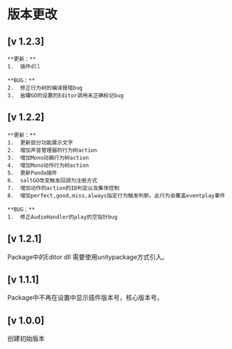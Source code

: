 # 版本更改

## [v 1.2.3]

	**更新：**
	1.	插件dll

	**BUG：**
	2.	修正行为树的编译报错bug
	3.	盐罐GO的设置的Editor调用未正确标记bug

## [v 1.2.2]

	**更新：**
	1.	更新部分功能展示文字
	2.	增加声音管理器的行为树action
	3.	增加Mono动画行为树action
	4.	增加Mono动作行为树action
	5.	更新Panda插件
	6.	saltGO改变触发回调为注册方式
	7.	增加动作的action的ID判定以及集体控制
	8.	增加perfect,good,miss,always指定行为触发判断。此行为会覆盖eventplay事件

	**BUG：**
	1.	修正AudioHandler的play的空指针bug
## [v 1.2.1]
Package中的Editor dll 需要使用unitypackage方式引入。

## [v 1.1.1]
Package中不再在设置中显示插件版本号，核心版本号。

## [v 1.0.0]
创建初始版本
